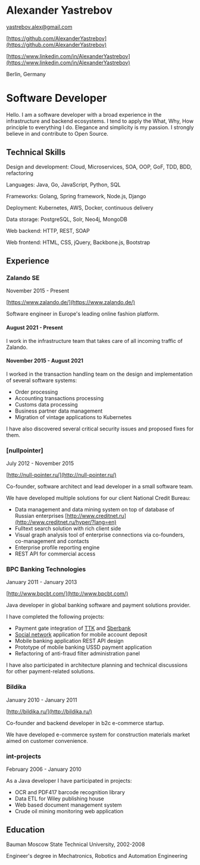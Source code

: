 Alexander Yastrebov
===================

yastrebov.alex@gmail.com

[https://github.com/AlexanderYastrebov](https://github.com/AlexanderYastrebov)

[https://www.linkedin.com/in/AlexanderYastrebov](https://www.linkedin.com/in/AlexanderYastrebov)

Berlin, Germany


Software Developer
==================

Hello.
I am a software developer with a broad experience in the infrastructure and backend ecosystems.
I tend to apply the What, Why, How principle to everything I do.
Elegance and simplicity is my passion.
I strongly believe in and contribute to Open Source.


Technical Skills
----------------

Design and development: Cloud, Microservices, SOA, OOP, GoF, TDD, BDD, refactoring

Languages: Java, Go, JavaScript, Python, SQL

Frameworks: Golang, Spring framework, Node.js, Django

Deployment: Kubernetes, AWS, Docker, continuous delivery

Data storage: PostgreSQL, Solr, Neo4j, MongoDB

Web backend: HTTP, REST, SOAP

Web frontend: HTML, CSS, jQuery, Backbone.js, Bootstrap


Experience
----------

### Zalando SE

November 2015 - Present

[https://www.zalando.de/](https://www.zalando.de/)

Software engineer in Europe's leading online fashion platform.

#### August 2021 - Present

I work in the infrastructure team that takes care of all incoming traffic of Zalando.

#### November 2015 - August 2021

I worked in the transaction handling team on the design and implementation of several software systems:

* Order processing
* Accounting transactions processing
* Customs data processing
* Business partner data management
* Migration of vintage applications to Kubernetes

I have also discovered several critical security issues and proposed fixes for them.


### [nullpointer]

July 2012 - November 2015

[http://null-pointer.ru/](http://null-pointer.ru/)

Co-founder, software architect and lead developer in a small software team.

We have developed multiple solutions for our client National Credit Bureau:

* Data management and data mining system on top of database of Russian enterprises [http://www.creditnet.ru](http://www.creditnet.ru/hyper/?lang=en)
* Fulltext search solution with rich client side
* Visual graph analysis tool of enterprise connections via co-founders, co-management and contacts
* Enterprise profile reporting engine
* REST API for commercial access


### BPC Banking Technologies 

January 2011 - January 2013

[http://www.bpcbt.com/](http://www.bpcbt.com/)

Java developer in global banking software and payment solutions provider.

I have completed the following projects:

* Payment gate integration of [TTK](http://ttk.ru) and [Sberbank](http://sberbank.ru)
* [Social network](http://ok.ru) application for mobile account deposit
* Mobile banking application REST API design
* Prototype of mobile banking USSD payment application
* Refactoring of anti-fraud filter administration panel

I have also participated in architecture planning and technical discussions for other payment-related solutions.


### Bildika

January 2010 - January 2011

[http://bildika.ru/](http://bildika.ru/)

Co-founder and backend developer in b2c e-commerce startup.

We have developed e-commerce system for construction materials market
aimed on customer convenience.


### int-projects

February 2006 - January 2010

As a Java developer I have participated in projects:

* OCR and PDF417 barcode recognition library
* Data ETL for Wiley publishing house
* Web based document management system
* Crude oil mining monitoring web application


Education
---------

Bauman Moscow State Technical University, 2002-2008

Engineer's degree in Mechatronics, Robotics and Automation Engineering

